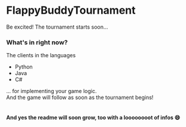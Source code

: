 # FlappyBuddyTournament
Be excited! The tournament starts soon...

### What's in right now?
The clients in the languages
- Python
- Java
- C#

... for implementing your game logic. 
<br>
And the game will follow as soon as the tournament begins!
<br><br>
#### And yes the readme will soon grow, too with a loooooooot of infos 😄


